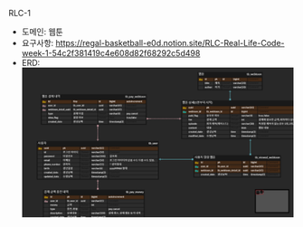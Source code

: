 RLC-1

- 도메인: 웹툰
- 요구사항: https://regal-basketball-e0d.notion.site/RLC-Real-Life-Code-week-1-54c2f381419c4e608d82f68292c5d498
- ERD: ![img.png](img.png)